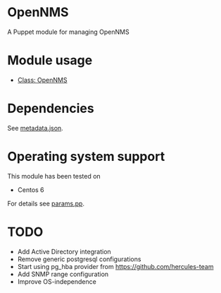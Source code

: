 # OpenNMS

A Puppet module for managing OpenNMS

# Module usage

* [Class: OpenNMS](manifests/init.pp)

# Dependencies

See [metadata.json](metadata.json).

# Operating system support

This module has been tested on

* Centos 6

For details see [params.pp](manifests/params.pp).

# TODO

* Add Active Directory integration
* Remove generic postgresql configurations
* Start using pg_hba provider from https://github.com/hercules-team
* Add SNMP range configuration
* Improve OS-independence
